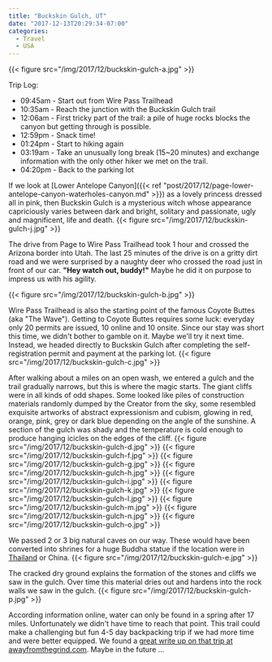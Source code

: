 ```yaml
---
title: "Buckskin Gulch, UT"
date: "2017-12-13T20:29:34-07:00"
categories:
  - Travel
  - USA
---
```


{{< figure src="/img/2017/12/buckskin-gulch-a.jpg" >}}

Trip Log:

* 09:45am - Start out from Wire Pass Trailhead
* 10:35am - Reach the junction with the Buckskin Gulch trail
* 12:06am - First tricky part of the trail: a pile of huge rocks blocks the canyon but getting through is possible.
* 12:59pm - Snack time!
* 01:24pm - Start to hiking again
* 03:19am - Take an unusually long break (15~20 minutes) and exchange information with the only other hiker we met on the trail.
* 04:20pm - Back to the parking lot

<!--more-->

If we look at [Lower Antelope Canyon]({{< ref "post/2017/12/page-lower-antelope-canyon-waterholes-canyon.md" >}}) as a lovely princess dressed all in pink, then Buckskin Gulch is a mysterious witch whose appearance capriciously varies between dark and bright, solitary and passionate, ugly and magnificent, life and death.
{{< figure src="/img/2017/12/buckskin-gulch-j.jpg" >}}

The drive from Page to Wire Pass Trailhead took 1 hour and crossed the Arizona border into Utah. The last 25 minutes of the drive is on a gritty dirt road and we were surprised by a naughty deer who crossed the road just in front of our car. **"Hey watch out, buddy!"** Maybe he did it on purpose to impress us with his agility.

{{< figure src="/img/2017/12/buckskin-gulch-b.jpg" >}}

Wire Pass Trailhead is also the starting point of the famous Coyote Buttes (aka "The Wave"). Getting to Coyote Buttes requires some luck: everyday only 20 permits are issued, 10 online and 10 onsite. Since our stay was short this time, we didn't bother to gamble on it. Maybe we'll try it next time. Instead, we headed directly to Buckskin Gulch after completing the self-registration permit and payment at the parking lot.
{{< figure src="/img/2017/12/buckskin-gulch-c.jpg" >}}

After walking about a miles on an open wash, we entered a gulch and the trail gradually narrows, but this is where the magic starts. The giant cliffs were in all kinds of odd shapes. Some looked like piles of construction materials randomly dumped by the Creator from the sky, some resembled exquisite artworks of abstract expressionism and cubism, glowing in red, orange, pink, grey or dark blue depending on the angle of the sunshine. A section of the gulch was shady and the temperature is cold enough to produce hanging icicles on the edges of the cliff.
{{< figure src="/img/2017/12/buckskin-gulch-d.jpg" >}}
{{< figure src="/img/2017/12/buckskin-gulch-f.jpg" >}}
{{< figure src="/img/2017/12/buckskin-gulch-g.jpg" >}}
{{< figure src="/img/2017/12/buckskin-gulch-h.jpg" >}}
{{< figure src="/img/2017/12/buckskin-gulch-i.jpg" >}}
{{< figure src="/img/2017/12/buckskin-gulch-k.jpg" >}}
{{< figure src="/img/2017/12/buckskin-gulch-l.jpg" >}}
{{< figure src="/img/2017/12/buckskin-gulch-m.jpg" >}}
{{< figure src="/img/2017/12/buckskin-gulch-n.jpg" >}}
{{< figure src="/img/2017/12/buckskin-gulch-o.jpg" >}}

We passed 2 or 3 big natural caves on our way. These would have been converted into shrines for a huge Buddha statue if the location were in [Thailand](/categories/thailand/) or China.
{{< figure src="/img/2017/12/buckskin-gulch-e.jpg" >}}

The cracked dry ground explains the formation of the stones and cliffs we saw in the gulch. Over time this material dries out and hardens into the rock walls we saw in the gulch.
{{< figure src="/img/2017/12/buckskin-gulch-p.jpg" >}}

According information online, water can only be found in a spring after 17 miles. Unfortunately we didn't have time to reach that point. This trail could make a challenging but fun 4-5 day backpacking trip if we had more time and were better equipped. We found a [great write up on that trip at awayfromthegrind.com](http://www.awayfromthegrind.com/hiking/utah/4day-hike-from-wire-pass-to-lees-ferry-advice). Maybe in the future ...
